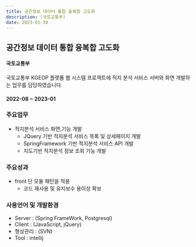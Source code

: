 ```yaml
---
title: 공간정보 데이터 통합 융복합 고도화
description: (국토교통부)
date: 2023-01-30
---
```


## 공간정보 데이터 통합 융복합 고도화

#### 국토교통부

국토교통부 KGEOP 플랫폼 웹 시스템 프로젝트에 적지 분석 서비스 서버와 화면 개발하는 업무를 담당하였습니다.

#### 2022-08 ~ 2023-01


### 주요업무

- 적지분석 서비스 화면,기능 개발
    - JQuery 기반 적지분석 서비스 목록 및 상세페이지 개발
    - SpringFramework 기반 적지분석 서비스 API 개발
    - 지도기반 적지분석 정보 조회 기능 개발
 
### 주요성과

- front 단 모듈 패턴을 적용
    - 코드 재사용 및 유지보수 용이성 확보

### 사용언어 및 개발환경 

- Server : (Spring FrameWork, Postgresql)
- Client : (JavaScript, jQuery)
- 형상관리 : (SVN)
- Tool : intellij
